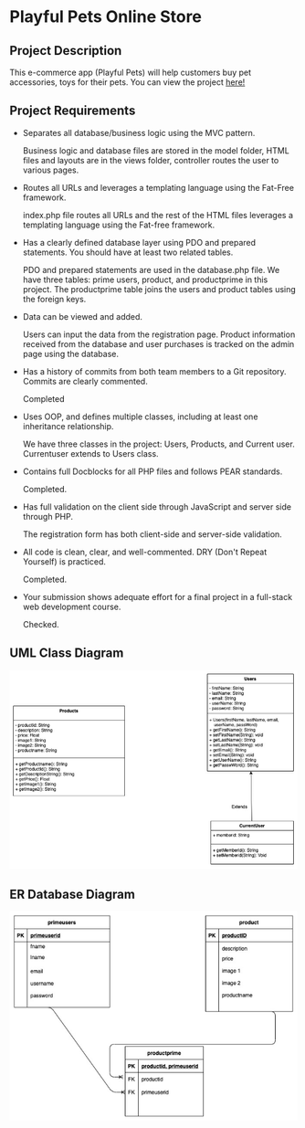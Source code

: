 # Playful Pets Online Store

## Project Description
This e-commerce app (Playful Pets) will help customers buy pet accessories, toys for their pets.
You can view the project [here!](https://safal.greenriverdev.com/sdev328/jakarta/)

## Project Requirements

* Separates all database/business logic using the MVC pattern.
  
  Business logic and database files are stored in the model folder, HTML files and layouts are in the views folder, controller routes the user to various pages.
  

* Routes all URLs and leverages a templating language using the Fat-Free framework.

  index.php file routes all URLs and the rest of the HTML files leverages a templating language using the Fat-free framework.


* Has a clearly defined database layer using PDO and prepared statements. You should have at least two related tables.
  
  PDO and prepared statements are used in the database.php file. We have three tables: prime users, product, and productprime in this project. The productprime table joins the users and product tables using the foreign keys.


* Data can be viewed and added.
  
  Users can input the data from the registration page. Product information received from the database and user purchases is tracked on the admin page using the database.


* Has a history of commits from both team members to a Git repository. Commits are clearly commented.
  
  Completed


* Uses OOP, and defines multiple classes, including at least one inheritance relationship.
  
  We have three classes in the project: Users, Products, and Current user. Currentuser extends to Users class.
  

* Contains full Docblocks for all PHP files and follows PEAR standards.
  
  Completed.


* Has full validation on the client side through JavaScript and server side through PHP.
  
  The registration form has both client-side and server-side validation.


* All code is clean, clear, and well-commented. DRY (Don't Repeat Yourself) is practiced.
  
  Completed.


* Your submission shows adequate effort for a final project in a full-stack web development course.
  
  Checked.

## UML Class Diagram
![UML Diagram](images/product/PetStoreUML.jpg)

## ER Database Diagram
![ER Diagram](images/product/ER.jpg)

